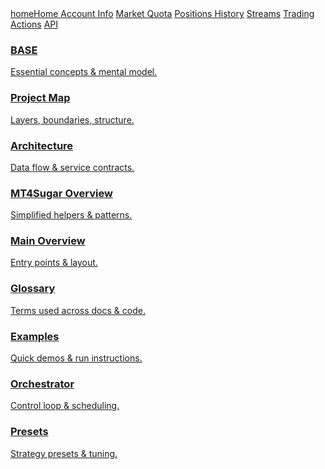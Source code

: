 <!-- Quick access bar (text-only, Home has an icon) -->
<div class="quickbar">
  <a class="quickbar-item home" href="./">
    <span class="mi">home</span><span>Home</span>
  </a>
  <a class="quickbar-item" href="MT4Account/Account_Information/account_summary/">Account Info</a>
  <a class="quickbar-item" href="MT4Account/Market_quota_symbols/Market_Quota.Overview/">Market Quota</a>
  <a class="quickbar-item" href="MT4Account/Orders_Positions_History/Positions_History_Overview/">Positions History</a>
  <a class="quickbar-item" href="MT4Account/Streams/Streams_Overview/">Streams</a>
  <a class="quickbar-item" href="MT4Account/Trading_Actions/Trading_Actions_Overview/">Trading Actions</a>
  <a class="quickbar-item" href="api/">API</a>
</div>

<!-- 3×3 grid -->
<div class="home-grid">

  <!-- Row 1: Infra (blue/purple) -->
  <a class="card infra" href="MT4Account/BASE/">
    <h3>BASE</h3>
    <p>Essential concepts & mental model.</p>
  </a>

  <a class="card infra" href="PROJECT_MAP/">
    <h3>Project Map</h3>
    <p>Layers, boundaries, structure.</p>
  </a>

  <a class="card infra" href="ARCHITECTURE/">
    <h3>Architecture</h3>
    <p>Data flow & service contracts.</p>
  </a>

  <!-- Row 2: Practical (teal/green) -->
  <a class="card practical" href="MT4Sugar/Overview/">
    <h3>MT4Sugar Overview</h3>
    <p>Simplified helpers & patterns.</p>
  </a>

  <a class="card practical" href="Main/Overview/">
    <h3>Main Overview</h3>
    <p>Entry points & layout.</p>
  </a>

  <a class="card practical" href="GLOSSARY/">
    <h3>Glossary</h3>
    <p>Terms used across docs & code.</p>
  </a>

  <!-- Row 3: Strategy (orange/amber) -->
  <a class="card strategy" href="Examples/All_about_examples/">
    <h3>Examples</h3>
    <p>Quick demos & run instructions.</p>
  </a>

  <a class="card strategy" href="Strategy/All_about_orchestrator/">
    <h3>Orchestrator</h3>
    <p>Control loop & scheduling.</p>
  </a>

  <a class="card strategy" href="Strategy/All_about_presets/">
    <h3>Presets</h3>
    <p>Strategy presets & tuning.</p>
  </a>

</div>
